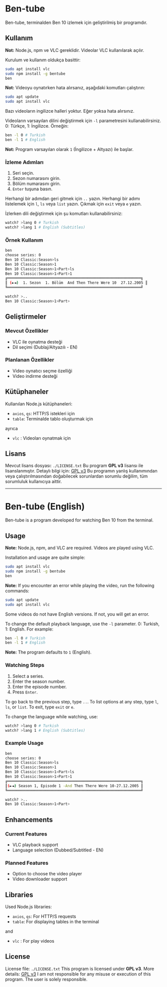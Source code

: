 # Ben-tube

Ben-tube, terminalden Ben 10 izlemek için geliştirilmiş bir programdır.

## Kullanım

**Not:** Node.js, npm ve VLC gereklidir. Videolar VLC kullanılarak açılır.

Kurulum ve kullanım oldukça basittir:

```sh
sudo apt install vlc
sudo npm install -g bentube
ben
```

**Not:** Videoyu oynatırken hata alırsanız, aşağıdaki komutları çalıştırın:

```sh
sudo apt update
sudo apt install vlc
```

 Bazı videoların ingilizce halleri yoktur. Eğer yoksa hata alırsınız.

Videoların varsayılan dilini değiştirmek için `-l` parametresini kullanabilirsiniz.
0: Türkçe, 1: İngilizce. Örneğin:

```sh
ben -l 0 # Turkish
ben -l 1 # English
```
**Not:** Program varsayılan olarak `1` (İngilizce + Altyazı) ile başlar.

### İzleme Adımları

1. Seri seçin.
2. Sezon numarasını girin.
3. Bölüm numarasını girin.
4. `Enter` tuşuna basın.

Herhangi bir adımdan geri gitmek için `..` yazın.
Herhangi bir adımı listelemek için `l`, `ls` veya `list` yazın.
Çıkmak için `exit` veya `e` yazın.

İzlerken dili değiştirmek için şu komutları kullanabilirsiniz:

```sh
watch? >lang 0 # Turkish
watch? >lang 1 # English (Subtitles)
```

### Örnek Kullanım

```sh
ben
choose series: 0
Ben 10 Classic:Season>ls
Ben 10 Classic:Season>1
Ben 10 Classic:Season>1>Part>ls
Ben 10 Classic:Season>1>Part>1
╔════════════════════════════════════════════════════════════╗
║ (►◄)  1. Sezon  1. Bölüm  And Then There Were 10  27.12.2005 ║
╚════════════════════════════════════════════════════════════╝

watch? >..
Ben 10 Classic:Season>1>Part>
```

## Geliştirmeler

### Mevcut Özellikler
- VLC ile oynatma desteği
- Dil seçimi (Dublaj/Altyazılı - EN)

### Planlanan Özellikler
- Video oynatıcı seçme özelliği
- Video indirme desteği

## Kütüphaneler

Kullanılan Node.js kütüphaneleri:
- `axios`, `qs`: HTTP/S istekleri için
- `table`: Terminalde tablo oluşturmak için

ayrıca 
- `vlc` : Videoları oynatmak için

## Lisans

Mevcut lisans dosyası: `./LICENSE.txt`
Bu program **GPL v3** lisansı ile lisanslanmıştır. Detaylı bilgi için: [GPL v3](https://www.gnu.org/licenses/gpl-3.0.txt)
Bu programın yanlış kullanımından veya çalıştırılmasından doğabilecek sorunlardan sorumlu değilim, tüm sorumluluk kullanıcıya aittir.

---

# Ben-tube (English)

Ben-tube is a program developed for watching Ben 10 from the terminal.

## Usage

**Note:** Node.js, npm, and VLC are required. Videos are played using VLC.

Installation and usage are quite simple:

```sh
sudo apt install vlc
sudo npm install -g bentube
ben
```

**Note:** If you encounter an error while playing the video, run the following commands:

```sh
sudo apt update
sudo apt install vlc
```

Some videos do not have English versions. If not, you will get an error.

To change the default playback language, use the `-l` parameter.
0: Turkish, 1: English. For example:

```sh
ben -l 0 # Turkish
ben -l 1 # English
```
**Note:** The program defaults to `1` (English).

### Watching Steps

1. Select a series.
2. Enter the season number.
3. Enter the episode number.
4. Press `Enter`.

To go back to the previous step, type `..`.
To list options at any step, type `l`, `ls`, or `list`.
To exit, type `exit` or `e`.

To change the language while watching, use:

```sh
watch? >lang 0 # Turkish
watch? >lang 1 # English (Subtitles)
```

### Example Usage

```sh
ben
choose series: 0
Ben 10 Classic:Season>ls
Ben 10 Classic:Season>1
Ben 10 Classic:Season>1>Part>ls
Ben 10 Classic:Season>1>Part>1
╔════════════════════════════════════════════════════════════╗
║(►◄) Season 1, Episode 1 -And Then There Were 10-27.12.2005 ║
╚════════════════════════════════════════════════════════════╝

watch? >..
Ben 10 Classic:Season>1>Part>
```

## Enhancements

### Current Features
- VLC playback support
- Language selection (Dubbed/Subtitled - EN)

### Planned Features
- Option to choose the video player
- Video downloader support

## Libraries

Used Node.js libraries:
- `axios`, `qs`: For HTTP/S requests
- `table`: For displaying tables in the terminal

and 

- `vlc` : For play videos

## License

License file: `./LICENSE.txt`
This program is licensed under **GPL v3**. More details: [GPL v3](https://www.gnu.org/licenses/gpl-3.0.txt)
I am not responsible for any misuse or execution of this program. The user is solely responsible.

